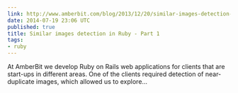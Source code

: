 ```yaml
---
link: http://www.amberbit.com/blog/2013/12/20/similar-images-detection-in-ruby-with-phash/
date: 2014-07-19 23:06 UTC
published: true
title: Similar images detection in Ruby - Part 1
tags:
- ruby
---
```


At AmberBit we develop Ruby on Rails web applications for clients that are start-ups in different areas. One of the clients required detection of near-duplicate images, which allowed us to explore…
